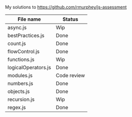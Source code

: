 
My solutions to https://github.com/rmurphey/js-assessment

|File name|Status|
|---|---|
|async.js|Wip|
|bestPractices.js|Done|
|count.js|Done|
|flowControl.js|Done|
|functions.js|Wip|
|logicalOperators.js|Done|
|modules.js|Code review|
|numbers.js|Done|
|objects.js|Done|
|recursion.js|Wip|
|regex.js|Done|
